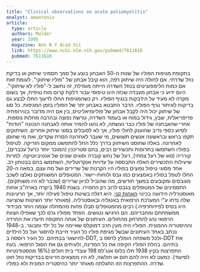 ```yaml
---
title: "Clinical observations on acute poliomyelitis"
analyst: amantonio
article:
  type: article
  authors: Mulder
  year: 1995
  magazine: Ann N Y Acad Sci
  link: https://www.ncbi.nlm.nih.gov/pubmed/7611616
  pubmed: 7611616
---
```


בתקופת מגיפות הפוליו של שנות ה-50 האבחון בוצע על סמך תסמיני שיתוק או בדיקת נוזל שדרתי. אם לחולה היה שיתוק רפה, הוא קיבל אבחון של "פוליו שיתוקי". לעומת זאת אם כמות הלימפוציטים בנוזל השדרה הייתה מוגדלת, זה נחשב ל-"פוליו לא שיתוקי". היום ידוע כי אבחון מעבדה שכזה הינו טיפוסי עבור דלקת קרום מוח נגיפית, אך בשום מקרה לא מעיד על הידבקות בנגיף הפוליו.
רק כשהמגיפות החלו לדעוך החלו לבצע גם בדיקות לאיתור נגיף הפוליו. הדבר התבטא באבחון יתר של הפוליו בזמן המגיפות. כל סוג של שיתוק יכול היה לקבל אבחון של פוליומיאליטיס, בין אם היה מדובר בנוירופתיה פריפריאלית, שבץ, גידול במוח או בעמוד השדרה, טרשת נפוצה ובהרבה מחלות נוספות. אחרי שהאבחנה של פוליו כבר נעשתה, לא נהגו להמיר אותה לאבחנה הנכונה "הודות" לסיוע כספי נדיב שהוענק לחולי פוליו, אך לא לסובלים בסוגי שיתוק אחרים.
השיתוקים תקפו בראש ובראשונה אנשים תשושים, מי שעבר לאחרונה הסרת שקדים, ואת מי שחוסן לאחרונה. באלה שחוסנו השיתוק בדרך כלל החל להתפשט ממקום הזריקה.
לטיפול בפוליו השתמשו בתרופות ותכשירים רבים, בהם סטריכנין (המוכר יותר כרעל עכברים), קורריה (סוג של רעל צמחי), רעל של נחש קוברה וסוגים שונים של אנטיביוטיקה. למרות שיעילות התכשירים האלה התבססה על עדויות אנקדוטליות, השתמשו בהם בבטחון רב. אחד מסוגי טיפול נפוצים בפוליו היו הקרנות של שרירים ושל מח עצם.
במאה ה-20 החלו לטפל בפוליו באמצעים כמו גבס ולוחות-יישור. המטופלים המשותקים נאלצו לשכב מגובסים ומקובעים במשך חודשים, מה שהוביל לניוון שרירים (שכבר לא היו משותקים). התסמינים של המטופלים בגבס לרוב רק החמירו. בשנת 1940 ביקרה בארה"ב אחות מאוסטרליה הידועה בכינוי [האחות קני](https://en.wikipedia.org/wiki/Elizabeth_Kenn). היא דגלה בשיטת טיפול פעילה יותר, אך הרעיונות שלה נדחו ע"י המערכת הרפואית באנגליה ובאוסטרליה. (מאוחר יותר השיטות שהציעה היוו בסיס לפיזיותרפיה.)
רבים מהמטופלים סבלו פחות מהמחלה עצמה ויותר מבידוד ממשפחתם ומחבריהם. הם הרגישו נטושים. הפחד מפוליו גרם לכך שאפילו הצוות הרפואי נהג להתרחק מהחולים.
העיתונים של אותה התקופה תיעדו את החרדה וההיסטריה ההמונית. הפוליו היה מעין חרב דמוקלס שאיימה על כל ילד ומבוגר. ב-1948 נכתב באחד העיתונים שבשל מגיפת פוליו כל העיר חייבת להיסגר ועל כל הילדים להישאר בבתיהם. כל העיר רוססה ב-DDT, ולכל משפחה הומלץ לרסס ב-DDT את בתיהם.
בהלת הפוליו הקיפה את כל המדינה, ולעיתים גם את הסגל הרפואי. בעת התפרצות בקיץ 1938 חלו בלוס אנג'לס 198 עובדי בית חולים (16% מהסטודנטיות לסיעוד). כמעט לא היה להם חום או חולשה, לא היו ממצאים חריגים בבדיקות נוזל חוט שדרה. ההתפרצות הזו התגלתה מאוחר יותר כהיסטריה המונית ולא כפוליו.

